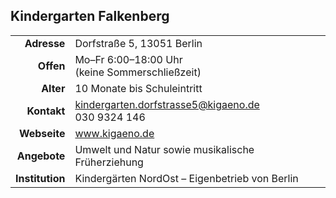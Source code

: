 ## Kindergarten Falkenberg

|||
-:|-
**Adresse** | 		Dorfstraße 5, 13051 Berlin
**Offen** | 		  Mo–Fr 6:00–18:00 Uhr<br>(keine Sommerschließzeit)
**Alter** | 		  10 Monate bis Schuleintritt
**Kontakt** | 		[kindergarten.dorfstrasse5@kigaeno.de](mailto:kindergarten.dorfstrasse5@kigaeno.de)<br>030 9324 146
**Webseite** | 		<a target="_blank" href="https://www.kigaeno.de/">www.kigaeno.de</a>
**Angebote** | 		Umwelt und Natur sowie musikalische Früherziehung
**Institution** | Kindergärten NordOst – Eigenbetrieb von Berlin

